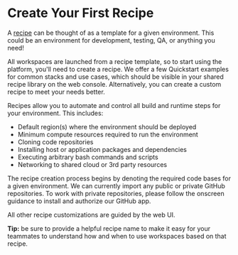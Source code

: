 # Create Your First Recipe

A [recipe](https://www.devzero.io/dashboard/new/repo) can be thought of as a template for a given environment. This could be an environment for development, testing, QA, or anything you need!&#x20;

All workspaces are launched from a recipe template, so to start using the platform, you'll need to create a recipe. We offer a few Quickstart examples for common stacks and use cases, which should be visible in your shared recipe library on the web console. Alternatively, you can create a custom recipe to meet your needs better.&#x20;

Recipes allow you to automate and control all build and runtime steps for your environment. This includes:&#x20;

* Default region(s) where the environment should be deployed
* Minimum compute resources required to run the environment
* Cloning code repositories
* Installing host or application packages and dependencies
* Executing arbitrary bash commands and scripts
* Networking to shared cloud or 3rd party resources

The recipe creation process begins by denoting the required code bases for a given environment. We can currently import any public or private GitHub repositories. To work with private repositories, please follow the onscreen guidance to install and authorize our GitHub app.&#x20;

All other recipe customizations are guided by the web UI.&#x20;

**Tip:** be sure to provide a helpful recipe name to make it easy for your teammates to understand how and when to use workspaces based on that recipe.&#x20;
